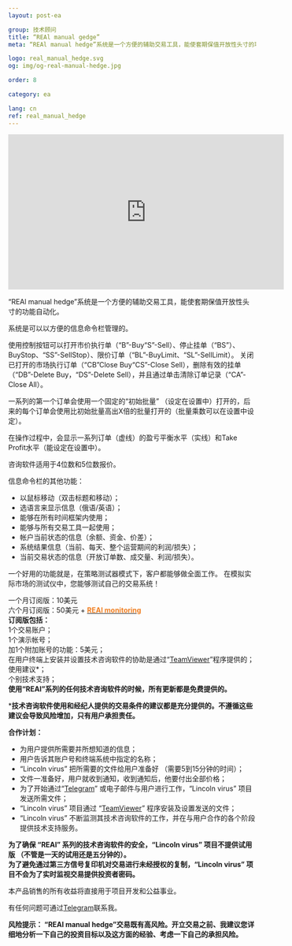 ```yaml
---
layout: post-ea

group: 技术顾问
title: “REAl manual gedge”
meta: “REAl manual hedge”系统是一个方便的辅助交易工具，能使套期保值开放性头寸的功能自动化。 本产品销售的所有收益将直接用于项目开发和公益事业。

logo: real_manual_hedge.svg
og: img/og-real-manual-hedge.jpg

order: 8

category: ea

lang: cn
ref: real_manual_hedge
---
```


<div class="video-container mb-3">
  <iframe class="mx-auto d-block" width="560" height="315" src="https://www.youtube.com/embed/rZQnHByerlY?rel=0&amp;controls=2&amp;showinfo=0" frameborder="0" allow="autoplay; encrypted-media" allowfullscreen> </iframe>  
</div>


“REAl manual hedge”系统是一个方便的辅助交易工具，能使套期保值开放性头寸的功能自动化。  

系统是可以以方便的信息命令栏管理的。  

使用控制按钮可以打开市价执行单（“B”-Buy“S”-Sell）、停止挂单（“BS”）、BuyStop、“SS”-SellStop）、限价订单（“BL”-BuyLimit、“SL”-SellLimit）。 关闭已打开的市场执行订单（“CB”Close Buy“CS”-Close Sell），删除有效的挂单（“DB”-Delete Buy，“DS”-Delete Sell），并且通过单击清除订单记录（“CA”-Close All）。  

一系列的第一个订单会使用一个固定的“初始批量” （设定在设置中）打开的，后来的每个订单会使用比初始批量高出X倍的批量打开的（批量乘数可以在设置中设定）。   

在操作过程中，会显示一系列订单（虚线）的盈亏平衡水平（实线）和Take Profit水平（能设定在设置中）。  

咨询软件适用于4位数和5位数报价。  

信息命令栏的其他功能：  

  - 以鼠标移动（双击标题和移动）；  
  - 选语言来显示信息（俄语/英语）；  
  - 能够在所有时间框架内使用；  
  - 能够与所有交易工具一起使用；  
  - 帐户当前状态的信息（余额、资金、价差）；  
  - 系统结果信息（当前、每天、整个运营期间的利润/损失）；  
  - 当前交易状态的信息（开放订单数、成交量、利润/损失）。  
  
一个好用的功能就是，在策略测试器模式下，客户都能够做全面工作。 在模拟实际市场的测试仪中，您能够测试自己的交易系统！  

一个月订阅版：10美元  
  六个月订阅版：50美元 + **<a href="https://lincolnvirus.com/projects/cn/forex/real_monitoring.html" target="_blank"><span style="color:#f07e20">REAl monitoring</span></a>**  
  **订阅版包括：**  
  1个交易账户；  
  1个演示帐号；  
  加1个附加账号的功能：5美元；  
  在用户终端上安装并设置技术咨询软件的协助是通过“<a href="https://www.teamviewer.com/" target="_blank">TeamViewer</a>”程序提供的；  
  使用建议*；  
  个别技术支持；  
  **使用“REAl”系列的任何技术咨询软件的时候，所有更新都是免费提供的。**  
  
  ***技术咨询软件使用和经纪人提供的交易条件的建议都是充分提供的。不遵循这些建议会导致风险增加，只有用户承担责任。**
  
  **合作计划：**  

- 为用户提供所需要并所想知道的信息；  
- 用户告诉其账户号和终端系统中指定的名称；  
- “Lincoln virus” 把所需要的文件给用户准备好 （需要5到15分钟的时间）；  
- 文件一准备好，用户就收到通知，收到通知后，他要付出全部价格；  
- 为了开始通过“<a href="https://t.me/chutkoy" target="_blank">Telegram</a>” 或电子邮件与用户进行工作，“Lincoln virus” 项目发送所需文件；  
- “Lincoln virus” 项目通过 “<a href="https://www.teamviewer.com/" target="_blank">TeamViewer</a>” 程序安装及设置发送的文件；  
- “Lincoln virus” 不断监测其技术咨询软件的工作，并在与用户合作的各个阶段提供技术支持服务。  

**为了确保 “REAl” 系列的技术咨询软件的安全，“Lincoln virus” 项目不提供试用版 （不管是一天的试用还是五分钟的）。**  
**为了避免通过第三方信号复印机对交易进行未经授权的复制，“Lincoln virus” 项目不会为了实时监视交易提供投资者密码。**  

本产品销售的所有收益将直接用于项目开发和公益事业。  

有任何问题可通过<a href="https://t.me/chutkoy" target="_blank">Telegram</a>联系我。  

**风险提示： “REAl manual hedge”交易既有高风险。开立交易之前、我建议您详细地分析一下自己的投资目标以及这方面的经验、考虑一下自己的承担风险。**

